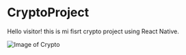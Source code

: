 # CryptoProject

Hello visitor! this is mi fisrt crypto project using React Native.

![Image of Crypto](https://encrypted-tbn0.gstatic.com/images?q=tbn:ANd9GcTA8kyv8TjBOJnjH3DGxQF4-j5-jSV1j391jg&usqp=CAU)

